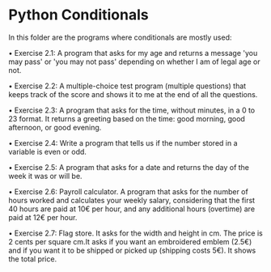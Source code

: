# Python Conditionals

In this folder are the programs where conditionals are mostly used:

• Exercise 2.1: A program that asks for my age and returns a message 'you may pass' or 'you may not pass' depending on whether I am of legal age or not.

• Exercise 2.2: A multiple-choice test program (multiple questions) that keeps track of the score and shows it to me at the end of all the questions.

• Exercise 2.3: A program that asks for the time, without minutes, in a 0 to 23 format. It returns a greeting based on the time: good morning, good afternoon, or good evening.

• Exercise 2.4: Write a program that tells us if the number stored in a variable is even or odd.

• Exercise 2.5: A program that asks for a date and returns the day of the week it was or will be.

• Exercise 2.6: Payroll calculator. A program that asks for the number of hours worked and calculates your weekly salary, considering that the first 40 hours are paid at 10€ per hour, and any additional hours (overtime) are paid at 12€ per hour.

• Exercise 2.7: Flag store. It asks for the width and height in cm. The price is 2 cents per square cm.It asks if you want an embroidered emblem (2.5€) and if you want it to be shipped or picked up (shipping costs 5€). It shows the total price.
